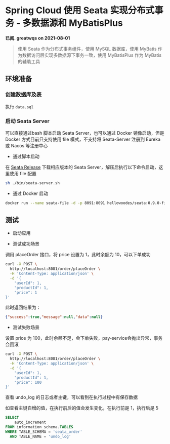 # Spring Cloud 使用 Seata 实现分布式事务 - 多数据源和 MyBatisPlus
**已阅. greatwqs on 2021-08-01**
> 使用 Seata 作为分布式事务组件，使用 MySQL 数据库，使用 MyBatis 作为数据访问层实现多数据源下事务一致，使用 MyBatisPlus 作为 MyBatis 的辅助工具

## 环境准备

### 创建数据库及表

执行 `data.sql`

### 启动 Seata Server 

可以直接通过bash 脚本启动 Seata Server，也可以通过 Docker 镜像启动，但是 Docker 方式目前只支持使用 file 模式，不支持将 Seata-Server 注册到 Eureka 或 Nacos 等注册中心

- 通过脚本启动

在 [Seata Release](https://github.com/seata/seata/releases) 下载相应版本的 Seata Server，解压后执行以下命令启动，这里使用 file 配置

```bash
sh ./bin/seata-server.sh
```

- 通过 Docker 启动

```bash
docker run --name seata-file -d -p 8091:8091 hellowoodes/seata:0.9.0-file
```

## 测试

- 启动应用

- 测试成功场景

调用 placeOrder 接口，将 price 设置为 1，此时余额为 10，可以下单成功

```bash
curl -X POST \
  http://localhost:8081/order/placeOrder \
  -H 'Content-Type: application/json' \
  -d '{
    "userId": 1,
    "productId": 1,
    "price": 1
}'
```

此时返回结果为：

```json
{"success":true,"message":null,"data":null}
```

- 测试失败场景

设置 price 为 100，此时余额不足，会下单失败，pay-service会抛出异常，事务会回滚

```bash
curl -X POST \
  http://localhost:8081/order/placeOrder \
  -H 'Content-Type: application/json' \
  -d '{
    "userId": 1,
    "productId": 1,
    "price": 100
}'
```

查看 undo_log 的日志或者主键，可以看到在执行过程中有保存数据

如查看主键自增的值，在执行前后的值会发生变化，在执行前是 1，执行后是 5

```sql
SELECT
    auto_increment
FROM information_schema.TABLES
WHERE TABLE_SCHEMA = 'seata_order'
  AND TABLE_NAME = 'undo_log'
```